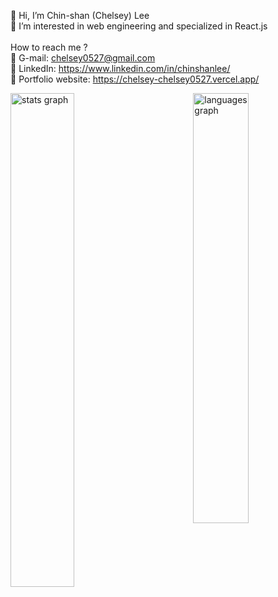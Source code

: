 👋 Hi, I’m Chin-shan (Chelsey) Lee <br>
👀 I’m interested in web engineering and specialized in React.js
<br>
<br>
How to reach me ? <br>
📩 G-mail: chelsey0527@gmail.com <br>
💼 LinkedIn: https://www.linkedin.com/in/chinshanlee/ <br>
🌟 Portfolio website: https://chelsey-chelsey0527.vercel.app/

<div>
  <img src="https://github-readme-stats.vercel.app/api?hide_title=true&hide_rank=false&show_icons=true&include_all_commits=true&count_private=true&disable_animations=false&theme=default&locale=en&hide_border=false&username=chelsey0527" alt="stats graph" width="45%" align="left"/>
  <img src="https://github-readme-stats.vercel.app/api/top-langs?locale=en&hide_title=true&layout=compact&card_width=320&langs_count=5&theme=default&hide_border=false&username=chelsey0527" 
   width="42%" alt="languages graph" align="right"  />
</div>
